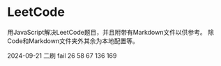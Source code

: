 # LeetCode
用JavaScript解决LeetCode题目，并且附带有Markdown文件以供参考。
除Code和Markdown文件夹外其余为本地配置等。

2024-09-21 二刷 fail 26 58 67 136 169